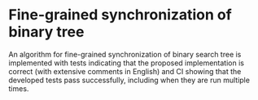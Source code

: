 # Fine-grained synchronization of binary tree

An algorithm for fine-grained synchronization of binary search tree is implemented with tests indicating that the proposed implementation is correct (with extensive comments in English) and CI showing that the developed tests pass successfully, including when they are run multiple times.